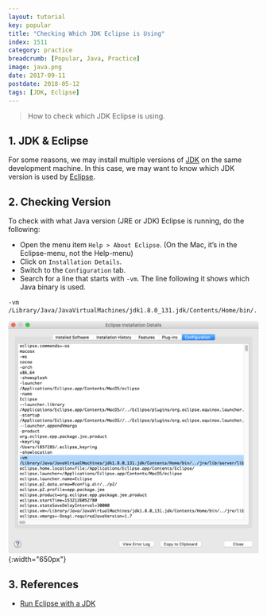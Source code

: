 ```yaml
---
layout: tutorial
key: popular
title: "Checking Which JDK Eclipse is Using"
index: 1511
category: practice
breadcrumb: [Popular, Java, Practice]
image: java.png
date: 2017-09-11
postdate: 2018-05-12
tags: [JDK, Eclipse]
---
```


> How to check which JDK Eclipse is using.

## 1. JDK & Eclipse
For some reasons, we may install multiple versions of [JDK](http://www.oracle.com/technetwork/java/javase/downloads/index.html) on the same development machine. In this case, we may want to know which JDK version is used by [Eclipse](https://www.eclipse.org/ide/).

## 2. Checking Version
To check with what Java version (JRE or JDK) Eclipse is running, do the following:
* Open the menu item `Help > About Eclipse`. (On the Mac, it’s in the Eclipse-menu, not the Help-menu)
* Click on `Installation Details`.
* Switch to the `Configuration` tab.
* Search for a line that starts with `-vm`. The line following it shows which Java binary is used.

```raw
-vm
/Library/Java/JavaVirtualMachines/jdk1.8.0_131.jdk/Contents/Home/bin/../jre/lib/server/libjvm.dylib
```

![image](/public/images/java/1511/jdkversion.png){:width="650px"}

## 3. References
* [Run Eclipse with a JDK](https://matsim.org/docs/devguide/eclipse/jdk)
